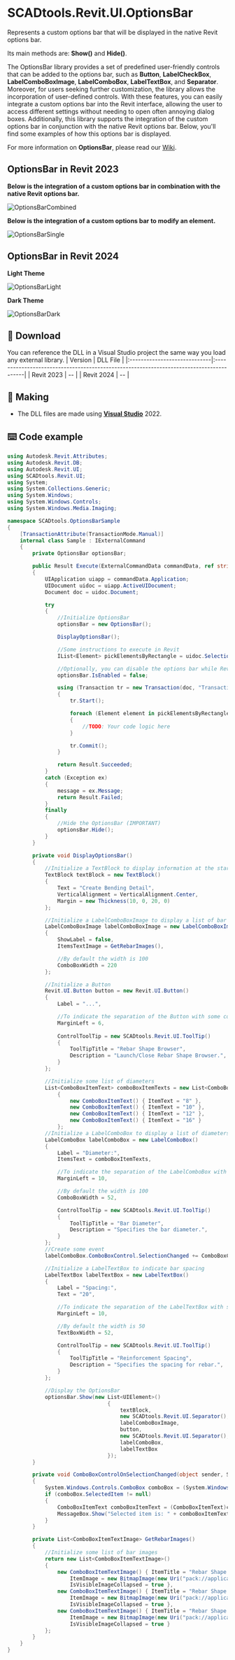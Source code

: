 # SCADtools.Revit.UI.OptionsBar
Represents a custom options bar that will be displayed in the native Revit options bar.

Its main methods are: **Show()** and **Hide()**.

The OptionsBar library provides a set of predefined user-friendly controls that can be added to the options bar, such as **Button**, **LabelCheckBox**, **LabelComboBoxImage**, **LabelComboBox**, **LabelTextBox**, and **Separator**. Moreover, for users seeking further customization, the library allows the incorporation of user-defined controls. With these features, you can easily integrate a custom options bar into the Revit interface, allowing the user to access different settings without needing to open often annoying dialog boxes. Additionally, this library supports the integration of the custom options bar in conjunction with the native Revit options bar. Below, you'll find some examples of how this options bar is displayed.

For more information on **OptionsBar**, please read our [Wiki](https://github.com/SpeedCAD/SCADtools.Revit.UI.OptionsBar/wiki).

## OptionsBar in Revit 2023
**Below is the integration of a custom options bar in combination with the native Revit options bar.**

![OptionsBarCombined](./rvt2023/optionsbarcombined.gif)

**Below is the integration of a custom options bar to modify an element.**

![OptionsBarSingle](./rvt2023/optionsbarsingle.gif)

## OptionsBar in Revit 2024
**Light Theme**

![OptionsBarLight](./rvt2024/optionsbarlight.gif)

**Dark Theme**

![OptionsBarDark](./rvt2024/optionsbardark.gif)

## :floppy_disk: Download
You can reference the DLL in a Visual Studio project the same way you load any external library.
| Version                      | DLL File                                                                                |
|:-----------------------------|:----------------------------------------------------------------------------------------|
| Revit 2023                   | -- |
| Revit 2024                   | -- |

## :rocket: Making
- The DLL files are made using [**Visual Studio**](https://github.com/microsoft) 2022.

## :keyboard: Code example
```c#
using Autodesk.Revit.Attributes;
using Autodesk.Revit.DB;
using Autodesk.Revit.UI;
using SCADtools.Revit.UI;
using System;
using System.Collections.Generic;
using System.Windows;
using System.Windows.Controls;
using System.Windows.Media.Imaging;

namespace SCADtools.OptionsBarSample
{
    [TransactionAttribute(TransactionMode.Manual)]
    internal class Sample : IExternalCommand
    {
        private OptionsBar optionsBar;

        public Result Execute(ExternalCommandData commandData, ref string message, ElementSet elements)
        {
            UIApplication uiapp = commandData.Application;
            UIDocument uidoc = uiapp.ActiveUIDocument;
            Document doc = uidoc.Document;

            try
            {
                //Initialize OptionsBar
                optionsBar = new OptionsBar();

                DisplayOptionsBar();

                //Some instructions to execute in Revit
                IList<Element> pickElementsByRectangle = uidoc.Selection.PickElementsByRectangle("Select elements.");

                //Optionally, you can disable the options bar while Revit is working
                optionsBar.IsEnabled = false;

                using (Transaction tr = new Transaction(doc, "Transaction name"))
                {
                    tr.Start();

                    foreach (Element element in pickElementsByRectangle)
                    {
                        //TODO: Your code logic here
                    }

                    tr.Commit();
                }

                return Result.Succeeded;
            }
            catch (Exception ex)
            {
                message = ex.Message;
                return Result.Failed;
            }
            finally
            {
                //Hide the OptionsBar (IMPORTANT)
                optionsBar.Hide();
            }
        }

        private void DisplayOptionsBar()
        {
            //Initialize a TextBlock to display information at the start of the OptionsBar
            TextBlock textBlock = new TextBlock()
            {
                Text = "Create Bending Detail",
                VerticalAlignment = VerticalAlignment.Center,
                Margin = new Thickness(10, 0, 20, 0)
            };

            //Initialize a LabelComboBoxImage to display a list of bar images
            LabelComboBoxImage labelComboBoxImage = new LabelComboBoxImage()
            {
                ShowLabel = false,
                ItemsTextImage = GetRebarImages(),

                //By default the width is 100
                ComboBoxWidth = 220
            };

            //Initialize a Button
            Revit.UI.Button button = new Revit.UI.Button()
            {
                Label = "...",

                //To indicate the separation of the Button with some control that is to its left
                MarginLeft = 6,
                
                ControlToolTip = new SCADtools.Revit.UI.ToolTip()
                {
                    ToolTipTitle = "Rebar Shape Browser",
                    Description = "Launch/Close Rebar Shape Browser.",
                }
            };

            //Initialize some list of diameters
            List<ComboBoxItemText> comboBoxItemTexts = new List<ComboBoxItemText>()
                {
                    new ComboBoxItemText() { ItemText = "8" },
                    new ComboBoxItemText() { ItemText = "10" },
                    new ComboBoxItemText() { ItemText = "12" },
                    new ComboBoxItemText() { ItemText = "16" }
                };
            //Initialize a LabelComboBox to display a list of diameters
            LabelComboBox labelComboBox = new LabelComboBox()
            {
                Label = "Diameter:",
                ItemsText = comboBoxItemTexts,

                //To indicate the separation of the LabelComboBox with some control that is to its left
                MarginLeft = 10,

                //By default the width is 100
                ComboBoxWidth = 52,

                ControlToolTip = new SCADtools.Revit.UI.ToolTip()
                {
                    ToolTipTitle = "Bar Diameter",
                    Description = "Specifies the bar diameter.",
                }
            };
            //Create some event
            labelComboBox.ComboBoxControl.SelectionChanged += ComboBoxControlOnSelectionChanged;

            //Initialize a LabelTextBox to indicate bar spacing
            LabelTextBox labelTextBox = new LabelTextBox()
            {
                Label = "Spacing:",
                Text = "20",

                //To indicate the separation of the LabelTextBox with some control that is to its left
                MarginLeft = 10,

                //By default the width is 50
                TextBoxWidth = 52,

                ControlToolTip = new SCADtools.Revit.UI.ToolTip()
                {
                    ToolTipTitle = "Reinforcement Spacing",
                    Description = "Specifies the spacing for rebar.",
                }
            };

            //Display the OptionsBar
            optionsBar.Show(new List<UIElement>()
                                {
                                    textBlock,
                                    new SCADtools.Revit.UI.Separator(),
                                    labelComboBoxImage,
                                    button,
                                    new SCADtools.Revit.UI.Separator(),
                                    labelComboBox,
                                    labelTextBox
                                });
        }

        private void ComboBoxControlOnSelectionChanged(object sender, SelectionChangedEventArgs e)
        {
            System.Windows.Controls.ComboBox comboBox = (System.Windows.Controls.ComboBox)sender;
            if (comboBox.SelectedItem != null)
            {
                ComboBoxItemText comboBoxItemText = (ComboBoxItemText)comboBox.SelectedItem;
                MessageBox.Show("Selected item is: " + comboBoxItemText.ItemText);
            }
        }

        private List<ComboBoxItemTextImage> GetRebarImages()
        {
            //Initialize some list of bar images
            return new List<ComboBoxItemTextImage>()
            {
                new ComboBoxItemTextImage() { ItemTitle = "Rebar Shape : ", ItemText = "B1",
                    ItemImage = new BitmapImage(new Uri("pack://application:,,,/OptionsBarSample;component/Images/B1.png", UriKind.Absolute)),
                    IsVisibleImageCollapsed = true },
                new ComboBoxItemTextImage() { ItemTitle = "Rebar Shape : ", ItemText = "B2",
                    ItemImage = new BitmapImage(new Uri("pack://application:,,,/OptionsBarSample;component/Images/B2.png", UriKind.Absolute)),
                    IsVisibleImageCollapsed = true },
                new ComboBoxItemTextImage() { ItemTitle = "Rebar Shape : ", ItemText = "B3",
                    ItemImage = new BitmapImage(new Uri("pack://application:,,,/OptionsBarSample;component/Images/B3.png", UriKind.Absolute)),
                    IsVisibleImageCollapsed = true }
            };
        }
    }
}
```
